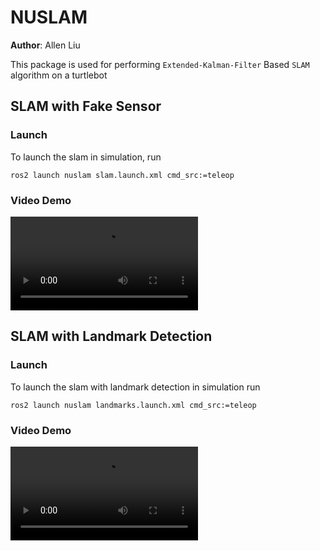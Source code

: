 # NUSLAM

**Author**: Allen Liu

This package is used for performing `Extended-Kalman-Filter` Based `SLAM` algorithm on a turtlebot

## SLAM with Fake Sensor

### Launch
To launch the slam in simulation, run
```
ros2 launch nuslam slam.launch.xml cmd_src:=teleop
```

### Video Demo

<video src="https://github.com/ME495-Navigation/slam-project-nu-jliu/assets/49068329/8e766ea4-24a4-46eb-9b77-a019af0710dd" controls></video>

## SLAM with Landmark Detection

### Launch 
To launch the slam with landmark detection in simulation run
```
ros2 launch nuslam landmarks.launch.xml cmd_src:=teleop
```

### Video Demo

<video src="https://github.com/ME495-Navigation/slam-project-nu-jliu/assets/49068329/1090f3eb-7a68-45b1-9b95-fd0f915f2d55" controls></video>